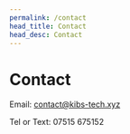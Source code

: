 ```yaml
---
permalink: /contact
head_title: Contact
head_desc: Contact
---
```


# Contact

Email: contact@kibs-tech.xyz

Tel or Text: 07515 675152

<div style="height:15rem"></div>
